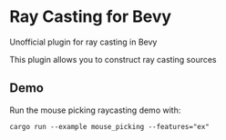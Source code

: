 # Ray Casting for Bevy

Unofficial plugin for ray casting in Bevy

This plugin allows you to construct ray casting sources

## Demo

Run the mouse picking raycasting demo with:

```shell
cargo run --example mouse_picking --features="ex"
```

